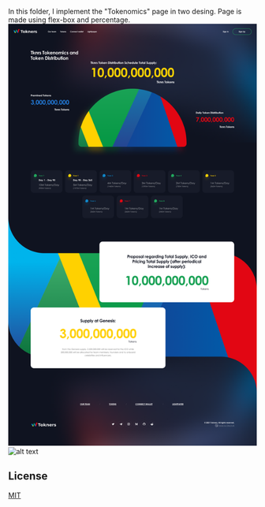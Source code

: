 In this folder, I implement the "Tokenomics" page in two desing. Page is made using flex-box and percentage. 
![alt text](./assets/imgs/Tokenomics.png)
![alt text](./assets/imgs/iPhone2.png.png)
## License
[MIT](https://choosealicense.com/licenses/mit/)